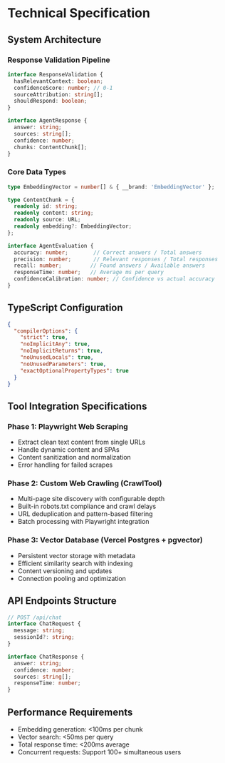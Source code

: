 # Technical Specification

## System Architecture

### Response Validation Pipeline
```typescript
interface ResponseValidation {
  hasRelevantContext: boolean;
  confidenceScore: number; // 0-1
  sourceAttribution: string[];
  shouldRespond: boolean;
}

interface AgentResponse {
  answer: string;
  sources: string[];
  confidence: number;
  chunks: ContentChunk[];
}
```

### Core Data Types
```typescript
type EmbeddingVector = number[] & { __brand: 'EmbeddingVector' };

type ContentChunk = {
  readonly id: string;
  readonly content: string;
  readonly source: URL;
  readonly embedding?: EmbeddingVector;
};

interface AgentEvaluation {
  accuracy: number;        // Correct answers / Total answers
  precision: number;       // Relevant responses / Total responses
  recall: number;         // Found answers / Available answers
  responseTime: number;   // Average ms per query
  confidenceCalibration: number; // Confidence vs actual accuracy
}
```

## TypeScript Configuration
```json
{
  "compilerOptions": {
    "strict": true,
    "noImplicitAny": true,
    "noImplicitReturns": true,
    "noUnusedLocals": true,
    "noUnusedParameters": true,
    "exactOptionalPropertyTypes": true
  }
}
```

## Tool Integration Specifications

### Phase 1: Playwright Web Scraping
- Extract clean text content from single URLs
- Handle dynamic content and SPAs
- Content sanitization and normalization
- Error handling for failed scrapes

### Phase 2: Custom Web Crawling (CrawlTool)
- Multi-page site discovery with configurable depth
- Built-in robots.txt compliance and crawl delays
- URL deduplication and pattern-based filtering
- Batch processing with Playwright integration

### Phase 3: Vector Database (Vercel Postgres + pgvector)
- Persistent vector storage with metadata
- Efficient similarity search with indexing
- Content versioning and updates
- Connection pooling and optimization

## API Endpoints Structure
```typescript
// POST /api/chat
interface ChatRequest {
  message: string;
  sessionId?: string;
}

interface ChatResponse {
  answer: string;
  confidence: number;
  sources: string[];
  responseTime: number;
}
```

## Performance Requirements
- Embedding generation: <100ms per chunk
- Vector search: <50ms per query
- Total response time: <200ms average
- Concurrent requests: Support 100+ simultaneous users
